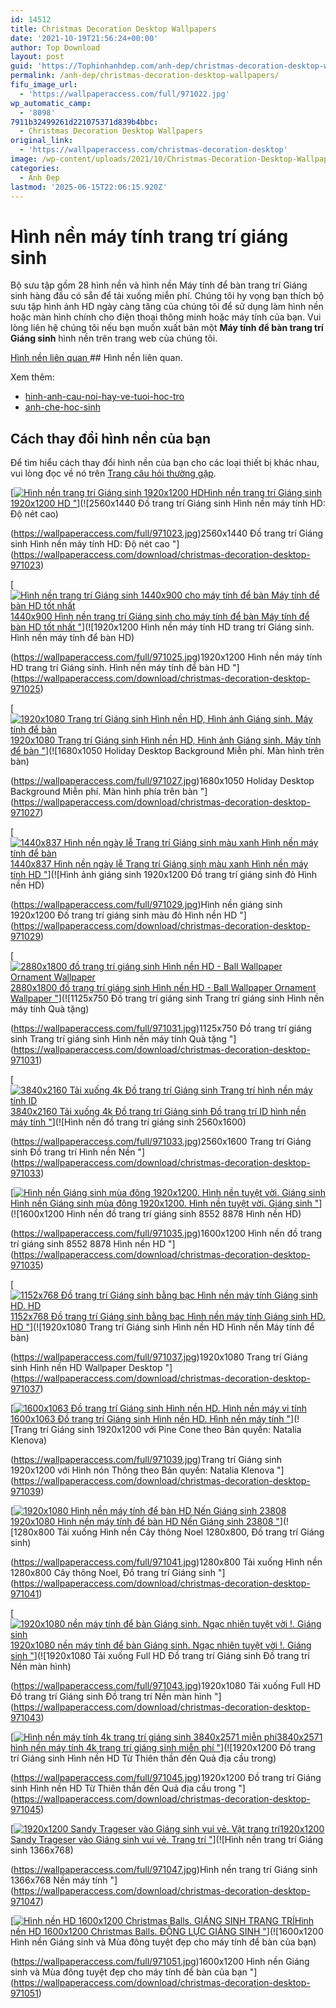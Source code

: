 ```yaml
---
id: 14512
title: Christmas Decoration Desktop Wallpapers
date: '2021-10-19T21:56:24+00:00'
author: Top Download
layout: post
guid: 'https://Tophinhanhdep.com/anh-dep/christmas-decoration-desktop-wallpapers/'
permalink: /anh-dep/christmas-decoration-desktop-wallpapers/
fifu_image_url:
  - 'https://wallpaperaccess.com/full/971022.jpg'
wp_automatic_camp:
  - '8098'
7911b32499261d221075371d839b4bbc:
  - Christmas Decoration Desktop Wallpapers
original_link:
  - 'https://wallpaperaccess.com/christmas-decoration-desktop'
image: /wp-content/uploads/2021/10/Christmas-Decoration-Desktop-Wallpapers.jpg
categories:
  - Ảnh Đẹp
lastmod: '2025-06-15T22:06:15.920Z'
---
```

# Hình nền máy tính trang trí giáng sinh

Bộ sưu tập gồm 28 hình nền và hình nền Máy tính để bàn trang trí Giáng sinh hàng đầu có sẵn để tải xuống miễn phí. Chúng tôi hy vọng bạn thích bộ sưu tập hình ảnh HD ngày càng tăng của chúng tôi để sử dụng làm hình nền hoặc màn hình chính cho điện thoại thông minh hoặc máy tính của bạn. Vui lòng liên hệ chúng tôi nếu bạn muốn xuất bản một **Máy tính để bàn trang trí Giáng sinh** hình nền trên trang web của chúng tôi.

[Hình nền liên quan ](#related) ## Hình nền liên quan.

   
 Xem thêm:

   
- [hinh-anh-cau-noi-hay-ve-tuoi-hoc-tro](https://tophinhanhdep.com/nhung-cau-noi-hay/hinh-anh-cau-noi-hay-ve-tuoi-hoc-tro/)
- [anh-che-hoc-sinh](https://tophinhanhdep.com/anh-che/anh-che-hoc-sinh/)

## Cách thay đổi hình nền của bạn

Để tìm hiểu cách thay đổi hình nền của bạn cho các loại thiết bị khác nhau, vui lòng đọc về nó trên [Trang câu hỏi thường gặp](https://tophinhanhdep.com/faq/).

  
[[![Hình nền trang trí Giáng sinh 1920x1200 HD](https://wallpaperaccess.com/full/971022.jpg)Hình nền trang trí Giáng sinh 1920x1200 HD "](https://wallpaperaccess.com/download/christmas-decoration-desktop-971022)](![2560x1440 Đồ trang trí Giáng sinh Hình nền máy tính HD: Độ nét cao)

(https://wallpaperaccess.com/full/971023.jpg)2560x1440 Đồ trang trí Giáng sinh Hình nền máy tính HD: Độ nét cao "](https://wallpaperaccess.com/download/christmas-decoration-desktop-971023)

[[![Hình nền trang trí Giáng sinh 1440x900 cho máy tính để bàn Máy tính để bàn HD tốt nhất](https://wallpaperaccess.com/full/971024.jpg)1440x900 Hình nền trang trí Giáng sinh cho máy tính để bàn Máy tính để bàn HD tốt nhất "](https://wallpaperaccess.com/download/christmas-decoration-desktop-971024)](![1920x1200 Hình nền máy tính HD trang trí Giáng sinh.  Hình nền máy tính để bàn HD)

(https://wallpaperaccess.com/full/971025.jpg)1920x1200 Hình nền máy tính HD trang trí Giáng sinh. Hình nền máy tính để bàn HD "](https://wallpaperaccess.com/download/christmas-decoration-desktop-971025)

[[![1920x1080 Trang trí Giáng sinh Hình nền HD, Hình ảnh Giáng sinh.  Máy tính để bàn](https://wallpaperaccess.com/full/971026.jpg)1920x1080 Trang trí Giáng sinh Hình nền HD, Hình ảnh Giáng sinh. Máy tính để bàn "](https://wallpaperaccess.com/download/christmas-decoration-desktop-971026)](![1680x1050 Holiday Desktop Background Miễn phí.  Màn hình trên bàn)

(https://wallpaperaccess.com/full/971027.jpg)1680x1050 Holiday Desktop Background Miễn phí. Màn hình phía trên bàn "](https://wallpaperaccess.com/download/christmas-decoration-desktop-971027)

[[![1440x837 Hình nền ngày lễ Trang trí Giáng sinh màu xanh Hình nền máy tính để bàn](https://wallpaperaccess.com/full/971028.jpg)1440x837 Hình nền ngày lễ Trang trí Giáng sinh màu xanh Hình nền máy tính HD "](https://wallpaperaccess.com/download/christmas-decoration-desktop-971028)](![Hình ảnh giáng sinh 1920x1200 Đồ trang trí giáng sinh đỏ Hình nền HD)

(https://wallpaperaccess.com/full/971029.jpg)Hình nền giáng sinh 1920x1200 Đồ trang trí giáng sinh màu đỏ Hình nền HD "](https://wallpaperaccess.com/download/christmas-decoration-desktop-971029)

[[![2880x1800 đồ trang trí giáng sinh Hình nền HD - Ball Wallpaper Ornament Wallpaper](https://wallpaperaccess.com/full/811335.jpg)2880x1800 đồ trang trí giáng sinh Hình nền HD - Ball Wallpaper Ornament Wallpaper "](https://wallpaperaccess.com/download/christmas-decoration-desktop-811335)](![1125x750 Đồ trang trí giáng sinh Trang trí giáng sinh Hình nền máy tính Quà tặng)

(https://wallpaperaccess.com/full/971031.jpg)1125x750 Đồ trang trí giáng sinh Trang trí giáng sinh Hình nền máy tính Quà tặng "](https://wallpaperaccess.com/download/christmas-decoration-desktop-971031)

[[![3840x2160 Tải xuống 4k Đồ trang trí Giáng sinh Trang trí hình nền máy tính ID](https://wallpaperaccess.com/full/971032.jpg)3840x2160 Tải xuống 4k Đồ trang trí Giáng sinh Đồ trang trí ID hình nền máy tính "](https://wallpaperaccess.com/download/christmas-decoration-desktop-971032)](![Hình nền đồ trang trí giáng sinh 2560x1600)

(https://wallpaperaccess.com/full/971033.jpg)2560x1600 Trang trí Giáng sinh Đồ trang trí Hình nền Nền "](https://wallpaperaccess.com/download/christmas-decoration-desktop-971033)

[[![Hình nền Giáng sinh mùa đông 1920x1200.  Hình nền tuyệt vời.  Giáng sinh](https://wallpaperaccess.com/full/898925.jpg)Hình nền Giáng sinh mùa đông 1920x1200. Hình nền tuyệt vời. Giáng sinh "](https://wallpaperaccess.com/download/christmas-decoration-desktop-898925)](![1600x1200 Hình nền đồ trang trí giáng sinh 8552 8878 Hình nền HD)

(https://wallpaperaccess.com/full/971035.jpg)1600x1200 Hình nền đồ trang trí giáng sinh 8552 8878 Hình nền HD "](https://wallpaperaccess.com/download/christmas-decoration-desktop-971035)

[[![1152x768 Đồ trang trí Giáng sinh bằng bạc Hình nền máy tính Giáng sinh HD.  HD](https://wallpaperaccess.com/full/971036.jpg)1152x768 Đồ trang trí Giáng sinh bằng bạc Hình nền máy tính Giáng sinh HD. HD "](https://wallpaperaccess.com/download/christmas-decoration-desktop-971036)](![1920x1080 Trang trí Giáng sinh Hình nền HD Hình nền Máy tính để bàn)

(https://wallpaperaccess.com/full/971037.jpg)1920x1080 Trang trí Giáng sinh Hình nền HD Wallpaper Desktop "](https://wallpaperaccess.com/download/christmas-decoration-desktop-971037)

[[![1600x1063 Đồ trang trí Giáng sinh Hình nền HD.  Hình nền máy vi tính](https://wallpaperaccess.com/full/971038.jpg)1600x1063 Đồ trang trí Giáng sinh Hình nền HD. Hình nền máy tính "](https://wallpaperaccess.com/download/christmas-decoration-desktop-971038)](![Trang trí Giáng sinh 1920x1200 với Pine Cone theo Bản quyền: Natalia Klenova)

(https://wallpaperaccess.com/full/971039.jpg)Trang trí Giáng sinh 1920x1200 với Hình nón Thông theo Bản quyền: Natalia Klenova "](https://wallpaperaccess.com/download/christmas-decoration-desktop-971039)

[[![1920x1080 Hình nền máy tính để bàn HD Nến Giáng sinh 23808](https://wallpaperaccess.com/full/920655.jpg)1920x1080 Hình nền máy tính để bàn HD Nến Giáng sinh 23808 "](https://wallpaperaccess.com/download/christmas-decoration-desktop-920655)](![1280x800 Tải xuống Hình nền Cây thông Noel 1280x800, Đồ trang trí Giáng sinh)

(https://wallpaperaccess.com/full/971041.jpg)1280x800 Tải xuống Hình nền 1280x800 Cây thông Noel, Đồ trang trí Giáng sinh "](https://wallpaperaccess.com/download/christmas-decoration-desktop-971041)

[[![1920x1080 nền máy tính để bàn Giáng sinh.  Ngạc nhiên tuyệt vời !.  Giáng sinh](https://wallpaperaccess.com/full/971042.jpg)1920x1080 nền máy tính để bàn Giáng sinh. Ngạc nhiên tuyệt vời !. Giáng sinh "](https://wallpaperaccess.com/download/christmas-decoration-desktop-971042)](![1920x1080 Tải xuống Full HD Đồ trang trí Giáng sinh Đồ trang trí Nền màn hình)

(https://wallpaperaccess.com/full/971043.jpg)1920x1080 Tải xuống Full HD Đồ trang trí Giáng sinh Đồ trang trí Nền màn hình "](https://wallpaperaccess.com/download/christmas-decoration-desktop-971043)

[[![Hình nền máy tính 4k trang trí giáng sinh 3840x2571 miễn phí](https://wallpaperaccess.com/full/971044.jpg)3840x2571 hình nền máy tính 4k trang trí giáng sinh miễn phí "](https://wallpaperaccess.com/download/christmas-decoration-desktop-971044)](![1920x1200 Đồ trang trí Giáng sinh Hình nền HD Từ Thiên thần đến Quả địa cầu trong)

(https://wallpaperaccess.com/full/971045.jpg)1920x1200 Đồ trang trí Giáng sinh Hình nền HD Từ Thiên thần đến Quả địa cầu trong "](https://wallpaperaccess.com/download/christmas-decoration-desktop-971045)

[[![1920x1200 Sandy Trageser vào Giáng sinh vui vẻ.  Vật trang trí](https://wallpaperaccess.com/full/971046.jpg)1920x1200 Sandy Trageser vào Giáng sinh vui vẻ. Trang trí "](https://wallpaperaccess.com/download/christmas-decoration-desktop-971046)](![Hình nền trang trí Giáng sinh 1366x768)

(https://wallpaperaccess.com/full/971047.jpg)Hình nền trang trí Giáng sinh 1366x768 Nền máy tính "](https://wallpaperaccess.com/download/christmas-decoration-desktop-971047)

[[![Hình nền HD 1600x1200 Christmas Balls.  GIÁNG SINH TRANG TRÍ](https://wallpaperaccess.com/full/824236.jpg)Hình nền HD 1600x1200 Christmas Balls. ĐỘNG LỰC GIÁNG SINH "](https://wallpaperaccess.com/download/christmas-decoration-desktop-824236)](![1600x1200 Hình nền Giáng sinh và Mùa đông tuyệt đẹp cho máy tính để bàn của bạn)

(https://wallpaperaccess.com/full/971051.jpg)1600x1200 Hình nền Giáng sinh và Mùa đông tuyệt đẹp cho máy tính để bàn của bạn "](https://wallpaperaccess.com/download/christmas-decoration-desktop-971051)
